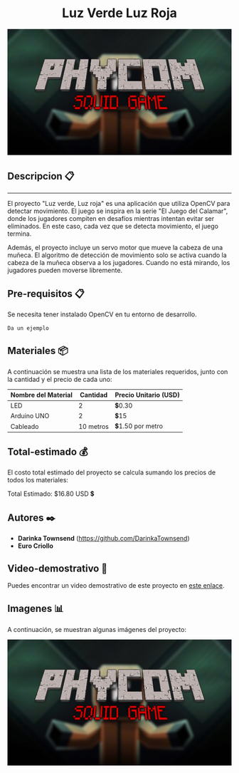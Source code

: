 <h1 align="center"> Luz Verde Luz Roja</h1>
<p align="center"><img src="ju.png"/></p> 


## Descripcion  📋
---
El proyecto "Luz verde, Luz roja" es una aplicación que utiliza OpenCV para detectar movimiento. El juego se inspira en la serie "El Juego del Calamar", donde los jugadores compiten en desafíos mientras intentan evitar ser eliminados. En este caso, cada vez que se detecta movimiento, el juego termina.

Además, el proyecto incluye un servo motor que mueve la cabeza de una muñeca. El algoritmo de detección de movimiento solo se activa cuando la cabeza de la muñeca observa a los jugadores. Cuando no está mirando, los jugadores pueden moverse libremente.


## Pre-requisitos  📋

Se necesita tener instalado OpenCV en tu entorno de desarrollo.


```
Da un ejemplo
```

## Materiales  📦

A continuación se muestra una lista de los materiales requeridos, junto con la cantidad y el precio de cada uno:


  Nombre del Material  | Cantidad  | Precio Unitario (USD)  
|----------------------|-----------|-------------------------
| LED                  | 2         | 💲0.30                 |
| Arduino UNO          | 2         | 💲15                   |
| Cableado             | 10 metros | 💲1.50 por metro       |


## Total-estimado  💰

El costo total estimado del proyecto se calcula sumando los precios de todos los materiales:

Total Estimado: $16.80 USD 💲


## Autores ✒️


* **Darinka Townsend** (https://github.com/DarinkaTownsend)
* **Euro Criollo** 


## Video-demostrativo 🎥
Puedes encontrar un video demostrativo de este proyecto en [este enlace](https://espolec-my.sharepoint.com/:f:/g/personal/phycom_espol_edu_ec/EtdO8KBvwKRCiqcxxJdXY5cBU-670_R0s9BoVaq5itg5wQ?e=cX4gPl).

## Imagenes 📊

A continuación, se muestran algunas imágenes del proyecto:

![Imagen 1](ju.png)


